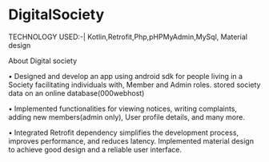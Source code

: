 # DigitalSociety


TECHNOLOGY USED:-| Kotlin,Retrofit,Php,pHPMyAdmin,MySql, Material design

About Digital society 

•	Designed and develop an app using android sdk for people living in a Society facilitating individuals with, Member and Admin roles. stored society data on an online database(000webhost)

•	Implemented functionalities for viewing notices, writing complaints, adding new members(admin only), User profile details, and many more.

•	Integrated Retrofit dependency simplifies the development process, improves performance, and reduces latency. Implemented material design to achieve good design and a reliable user interface.


